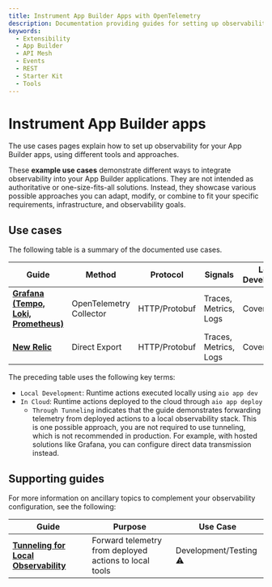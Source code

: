 ```yaml
---
title: Instrument App Builder Apps with OpenTelemetry
description: Documentation providing guides for setting up observability for your App Builder apps using various tools and approaches.
keywords:
  - Extensibility
  - App Builder
  - API Mesh
  - Events
  - REST
  - Starter Kit
  - Tools
---
```


# Instrument App Builder apps

The use cases pages explain how to set up observability for your App Builder apps, using different tools and approaches.

<InlineAlert variant="info" slots="text" />

These **example use cases** demonstrate different ways to integrate observability into your App Builder applications. They are not intended as authoritative or one-size-fits-all solutions. Instead, they showcase various possible approaches you can adapt, modify, or combine to fit your specific requirements, infrastructure, and observability goals.

## Use cases

The following table is a summary of the documented use cases.

| Guide | Method | Protocol | Signals | Local Development | In Cloud |
|-------|--------|----------|---------|-------------------|----------|
| [**Grafana (Tempo, Loki, Prometheus)**](./grafana.md) | OpenTelemetry Collector | HTTP/Protobuf | Traces, Metrics, Logs | Covered ✅ | Through Tunneling ⚠️ |
| [**New Relic**](./new-relic.md) | Direct Export | HTTP/Protobuf | Traces, Metrics, Logs | Covered ✅ | Covered ✅ |

The preceding table uses the following key terms:

- `Local Development`: Runtime actions executed locally using `aio app dev`
- `In Cloud`: Runtime actions deployed to the cloud through `aio app deploy`
  - `Through Tunneling` indicates that the guide demonstrates forwarding telemetry from deployed actions to a local observability stack. This is one possible approach, you are not required to use tunneling, which is not recommended in production. For example, with hosted solutions like Grafana, you can configure direct data transmission instead.

## Supporting guides

For more information on ancillary topics to complement your observability configuration, see the following:

| Guide | Purpose | Use Case |
|-------|---------|----------|
| [**Tunneling for Local Observability**](../tunnel-forwarding.md) | Forward telemetry from deployed actions to local tools | Development/Testing ⚠️ |
